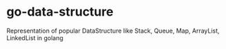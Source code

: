 # go-data-structure
Representation of popular DataStructure like Stack, Queue, Map, ArrayList, LinkedList in golang 
